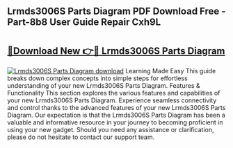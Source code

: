 ## Lrmds3006S Parts Diagram PDF Download Free - Part-8b8 User Guide Repair Cxh9L

# <h2><a href="http://dft87sv.blite.top/?on=Lrmds3006S+Parts+Diagram">🔗Download New 👉🔴 Lrmds3006S Parts Diagram</a></h2>

[![Lrmds3006S Parts Diagram download](https://i.imgur.com/lujVjoI.png)](http://dft87sv.blite.top/?on=Lrmds3006S+Parts+Diagram)
Learning Made Easy This guide breaks down complex concepts into simple steps for effortless understanding of your new Lrmds3006S Parts Diagram. Features & Functionality This section explores the various features and capabilities of your new Lrmds3006S Parts Diagram. Experience seamless connectivity and control thanks to the advanced features of your new Lrmds3006S Parts Diagram. Our expectation is that the Lrmds3006S Parts Diagram has been a valuable and informative resource in your journey to becoming proficient in using your new gadget. Should you need any assistance or clarification, please do not hesitate to contact our support team.
